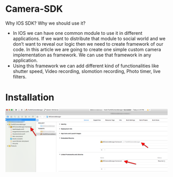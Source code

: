 # Camera-SDK

Why IOS SDK? Why we should use it?
- In IOS we can have one common module to use it in different applications. If we want to distribute that module to social world and we don’t want to reveal our logic then we need to create framework of our code. In this article we are going to create one simple custom camera implementation as framework. We can use that framework in any application. 
- Using this framework we can add different kind of functionalities like shutter speed, Video recording, slomotion recording, Photo timer, live filters. 

# Installation
[![solarized dualmode](https://github.com/spaceotech/Camera-SDK/blob/master/1.png)](#features)
